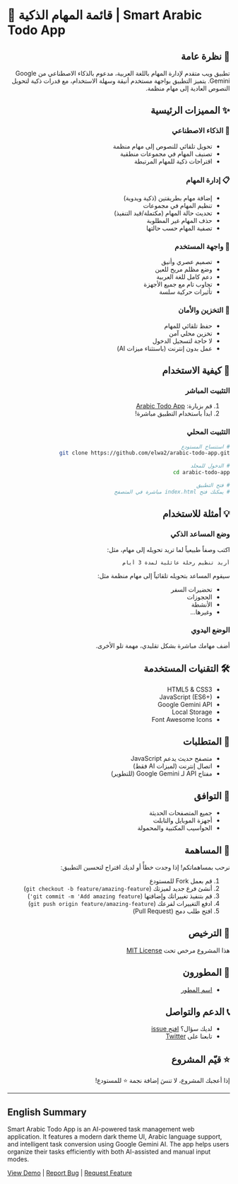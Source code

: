 # 📝 قائمة المهام الذكية | Smart Arabic Todo App

<div dir="rtl">

## 🌟 نظرة عامة
تطبيق ويب متقدم لإدارة المهام باللغة العربية، مدعوم بالذكاء الاصطناعي من Google Gemini. يتميز التطبيق بواجهة مستخدم أنيقة وسهلة الاستخدام، مع قدرات ذكية لتحويل النصوص العادية إلى مهام منظمة.

## ✨ المميزات الرئيسية

### 🤖 الذكاء الاصطناعي
- تحويل تلقائي للنصوص إلى مهام منظمة
- تصنيف المهام في مجموعات منطقية
- اقتراحات ذكية للمهام المرتبطة

### 📋 إدارة المهام
- إضافة مهام بطريقتين (ذكية ويدوية)
- تنظيم المهام في مجموعات
- تحديث حالة المهام (مكتملة/قيد التنفيذ)
- حذف المهام غير المطلوبة
- تصفية المهام حسب حالتها

### 🎨 واجهة المستخدم
- تصميم عصري وأنيق
- وضع مظلم مريح للعين
- دعم كامل للغة العربية
- تجاوب تام مع جميع الأجهزة
- تأثيرات حركية سلسة

### 💾 التخزين والأمان
- حفظ تلقائي للمهام
- تخزين محلي آمن
- لا حاجة لتسجيل الدخول
- عمل بدون إنترنت (باستثناء ميزات AI)

## 🚀 كيفية الاستخدام

### التثبيت المباشر
1. قم بزيارة: [Arabic Todo App](https://elwa2.github.io/arabic-todo-app)
2. ابدأ باستخدام التطبيق مباشرة!

### التثبيت المحلي
```bash
# استنساخ المستودع
git clone https://github.com/elwa2/arabic-todo-app.git

# الدخول للمجلد
cd arabic-todo-app

# فتح التطبيق
# يمكنك فتح index.html مباشرة في المتصفح
```

## 💡 أمثلة للاستخدام

### وضع المساعد الذكي
اكتب وصفاً طبيعياً لما تريد تحويله إلى مهام، مثل:
```
أريد تنظيم رحلة عائلية لمدة 3 أيام
```
سيقوم المساعد بتحويله تلقائياً إلى مهام منظمة مثل:
- تحضيرات السفر
- الحجوزات
- الأنشطة
- وغيرها...

### الوضع اليدوي
أضف مهامك مباشرة بشكل تقليدي، مهمة تلو الأخرى.

## 🛠️ التقنيات المستخدمة
- HTML5 & CSS3
- JavaScript (ES6+)
- Google Gemini API
- Local Storage
- Font Awesome Icons

## 🔧 المتطلبات
- متصفح حديث يدعم JavaScript
- اتصال إنترنت (لميزات AI فقط)
- مفتاح API لـ Google Gemini (للتطوير)

## 📱 التوافق
- جميع المتصفحات الحديثة
- أجهزة الموبايل والتابلت
- الحواسيب المكتبية والمحمولة

## 🤝 المساهمة
نرحب بمساهماتكم! إذا وجدت خطأً أو لديك اقتراح لتحسين التطبيق:
1. قم بعمل Fork للمستودع
2. أنشئ فرع جديد لميزتك (`git checkout -b feature/amazing-feature`)
3. قم بتنفيذ تغييراتك وإضافتها (`git commit -m 'Add amazing feature'`)
4. ادفع التغييرات لفرعك (`git push origin feature/amazing-feature`)
5. افتح طلب دمج (Pull Request)

## 📄 الترخيص
هذا المشروع مرخص تحت [MIT License](LICENSE)

## 👥 المطورون
- [اسم المطور](https://github.com/elwa2)

## 📞 الدعم والتواصل
- لديك سؤال؟ [افتح issue](https://github.com/elwa2/arabic-todo-app/issues)
- تابعنا على [Twitter](https://twitter.com/youraccount)

## ⭐ قيّم المشروع
إذا أعجبك المشروع، لا تنسَ إضافة نجمة ⭐ للمستودع!

</div>

---

<div dir="ltr">

## English Summary
Smart Arabic Todo App is an AI-powered task management web application. It features a modern dark theme UI, Arabic language support, and intelligent task conversion using Google Gemini AI. The app helps users organize their tasks efficiently with both AI-assisted and manual input modes.

[View Demo](https://elwa2.github.io/arabic-todo-app) | [Report Bug](https://github.com/elwa2/arabic-todo-app/issues) | [Request Feature](https://github.com/elwa2/arabic-todo-app/issues)

</div>
